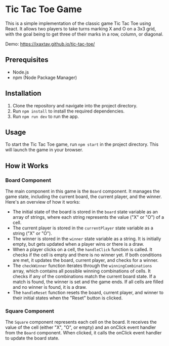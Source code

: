 # Tic Tac Toe Game

This is a simple implementation of the classic game Tic Tac Toe using React. It allows two players to take turns marking X and O on a 3x3 grid, with the goal being to get three of their marks in a row, column, or diagonal.

Demo: https://ixaxtav.github.io/tic-tac-toe/

## Prerequisites

- Node.js
- npm (Node Package Manager)

## Installation

1. Clone the repository and navigate into the project directory.
2. Run `npm install` to install the required dependencies.
3. Run `npm run dev` to run the app.
   
## Usage

To start the Tic Tac Toe game, run `npm start` in the project directory. This will launch the game in your browser.

## How it Works

### Board Component

The main component in this game is the `Board` component. It manages the game state, including the current board, the current player, and the winner. Here's an overview of how it works:

- The initial state of the board is stored in the `board` state variable as an array of strings, where each string represents the value ("X" or "O") of a cell.
- The current player is stored in the `currentPlayer` state variable as a string ("X" or "O").
- The winner is stored in the `winner` state variable as a string. It is initially empty, but gets updated when a player wins or there is a draw.
- When a player clicks on a cell, the `handleClick` function is called. It checks if the cell is empty and there is no winner yet. If both conditions are met, it updates the board, current player, and checks for a winner.
- The `checkWinner` function iterates through the `winningCombinations` array, which contains all possible winning combinations of cells. It checks if any of the combinations match the current board state. If a match is found, the winner is set and the game ends. If all cells are filled and no winner is found, it is a draw.
- The `handleReset` function resets the board, current player, and winner to their initial states when the "Reset" button is clicked.

### Square Component

The `Square` component represents each cell on the board. It receives the value of the cell (either "X", "O", or empty) and an onClick event handler from the `Board` component. When clicked, it calls the onClick event handler to update the board state.

